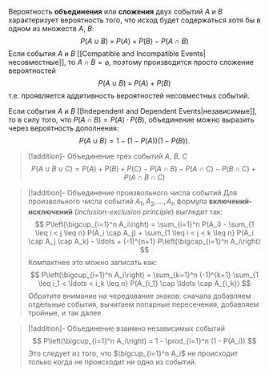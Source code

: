 
Вероятность **объединения** или **сложения** двух событий $A$ и $B$ характеризует вероятность того, что исход будет содержаться хотя бы в одном из множеств $A$, $B$:
$$
P(A\cup B) \;=\; P(A) + P(B) - P(A\cap B)
$$
Если события $A$ и $B$ [[Compatible and Incompatible Events|несовместные]], то $A\cap B=\varnothing$, поэтому производится просто сложение вероятностей
$$
P(A\cup B) \;=\; P(A) + P(B)
$$
т.е. проявляется аддитивность вероятностей несовместных событий.

Если события $A$ и $B$ [[Independent and Dependent Events|независимые]], то в силу того, что $P(A\cap B) = P(A)·P(B)$, объединение можно выразить через вероятность дополнения:
$$
P(A\cup B)=1 - (1-P(A))(1-P(B)).
$$

>[!addition]- Объединение трех событий $A$, $B$, $C$
> $$
> P(A \cup B \cup C) = P(A) + P(B) + P(C) - P(A \cap B) - P(A \cap C) - P(B \cap C) + P(A \cap B \cap C)
> $$

>[!addition]- Объединение произвольного числа событий 
Для произвольного числа событий $A_1, A_2, \ldots, A_n$ формула **включений-исключений** (*inclusion-exclusion principle*) выглядит так:
> $$
> P\left(\bigcup_{i=1}^n A_i\right) = \sum_{i=1}^n P(A_i) - \sum_{1 \leq i < j \leq n} P(A_i \cap A_j) + \sum_{1 \leq i < j < k \leq n} P(A_i \cap A_j \cap A_k) - \ldots + (-1)^{n+1} P\left(\bigcap_{i=1}^n A_i\right)
> $$
> Компактнее это можно записать как:
> $$
> P\left(\bigcup_{i=1}^n A_i\right) = \sum_{k=1}^n (-1)^{k+1} \sum_{1 \leq i_1 < \ldots < i_k \leq n} P(A_{i_1} \cap \ldots \cap A_{i_k})
> $$
> Обратите внимание на чередование знаков: сначала добавляем отдельные события, вычитаем попарные пересечения, добавляем тройные, и так далее.

>[!addition]- Объединение взаимно независимых событий
> $$
> P\left(\bigcup_{i=1}^n A_i\right) = 1 - \prod_{i=1}^n (1 - P(A_i))
> $$
> Это следует из того, что $\bigcup_{i=1}^n A_i$ не происходит только когда не происходит ни одно из событий.
